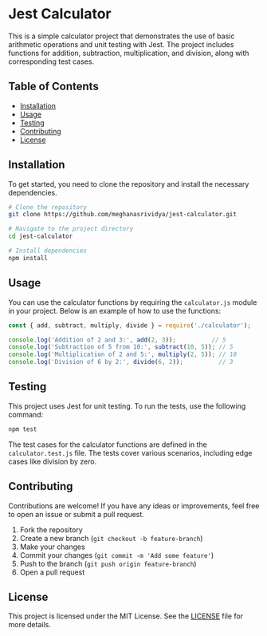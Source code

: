 # Jest Calculator

This is a simple calculator project that demonstrates the use of basic arithmetic operations and unit testing with Jest. The project includes functions for addition, subtraction, multiplication, and division, along with corresponding test cases.

## Table of Contents

- [Installation](#installation)
- [Usage](#usage)
- [Testing](#testing)
- [Contributing](#contributing)
- [License](#license)

## Installation

To get started, you need to clone the repository and install the necessary dependencies.

```bash
# Clone the repository
git clone https://github.com/meghanasrividya/jest-calculator.git

# Navigate to the project directory
cd jest-calculator

# Install dependencies
npm install
```

## Usage

You can use the calculator functions by requiring the `calculator.js` module in your project. Below is an example of how to use the functions:

```javascript
const { add, subtract, multiply, divide } = require('./calculator');

console.log('Addition of 2 and 3:', add(2, 3));          // 5
console.log('Subtraction of 5 from 10:', subtract(10, 5)); // 5
console.log('Multiplication of 2 and 5:', multiply(2, 5)); // 10
console.log('Division of 6 by 2:', divide(6, 2));          // 3
```

## Testing

This project uses Jest for unit testing. To run the tests, use the following command:

```bash
npm test
```

The test cases for the calculator functions are defined in the `calculator.test.js` file. The tests cover various scenarios, including edge cases like division by zero.

## Contributing

Contributions are welcome! If you have any ideas or improvements, feel free to open an issue or submit a pull request.

1. Fork the repository
2. Create a new branch (`git checkout -b feature-branch`)
3. Make your changes
4. Commit your changes (`git commit -m 'Add some feature'`)
5. Push to the branch (`git push origin feature-branch`)
6. Open a pull request

## License

This project is licensed under the MIT License. See the [LICENSE](LICENSE) file for more details.
```` ▋
